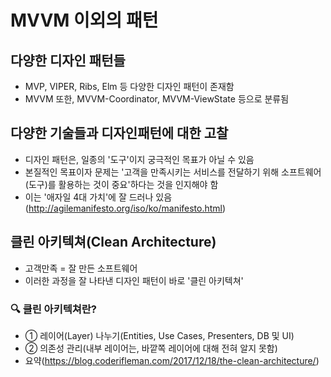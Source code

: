 # MVVM 이외의 패턴
## 다양한 디자인 패턴들
- MVP, VIPER, Ribs, Elm 등 다양한 디자인 패턴이 존재함
- MVVM 또한, MVVM-Coordinator, MVVM-ViewState 등으로 분류됨

## 다양한 기술들과 디자인패턴에 대한 고찰
- 디자인 패턴은, 일종의 '도구'이지 궁극적인 목표가 아닐 수 있음
- 본질적인 목표이자 문제는 '고객을 만족시키는 서비스를 전달하기 위해 소프트웨어(도구)를 활용하는 것이 중요'하다는 것을 인지해야 함
- 이는 '애자일 4대 가치'에 잘 드러나 있음 (http://agilemanifesto.org/iso/ko/manifesto.html)


## 클린 아키텍쳐(Clean Architecture)
- 고객만족 = 잘 만든 소프트웨어
- 이러한 과정을 잘 나타낸 디자인 패턴이 바로 '클린 아키텍쳐'

### 🔍 클린 아키텍쳐란?
- ① 레이어(Layer) 나누기(Entities, Use Cases, Presenters, DB 및 UI)
- ② 의존성 관리(내부 레이어는, 바깥쪽 레이어에 대해 전혀 알지 못함)
- 요약(https://blog.coderifleman.com/2017/12/18/the-clean-architecture/)

###
